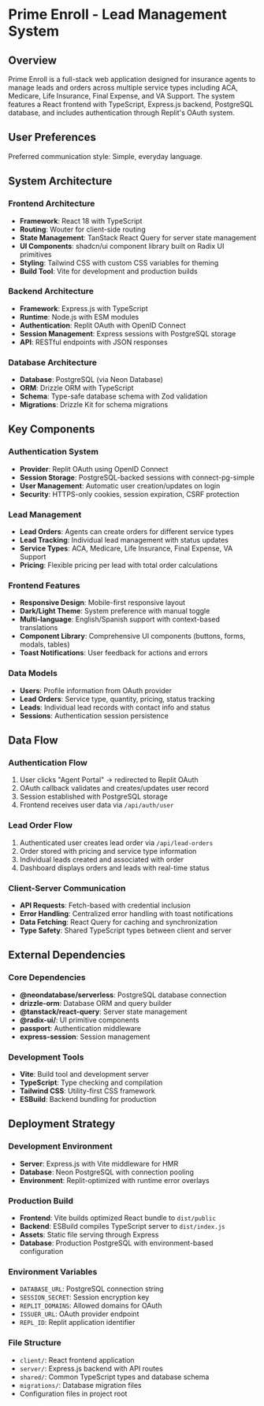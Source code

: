 # Prime Enroll - Lead Management System

## Overview

Prime Enroll is a full-stack web application designed for insurance agents to manage leads and orders across multiple service types including ACA, Medicare, Life Insurance, Final Expense, and VA Support. The system features a React frontend with TypeScript, Express.js backend, PostgreSQL database, and includes authentication through Replit's OAuth system.

## User Preferences

Preferred communication style: Simple, everyday language.

## System Architecture

### Frontend Architecture
- **Framework**: React 18 with TypeScript
- **Routing**: Wouter for client-side routing
- **State Management**: TanStack React Query for server state management
- **UI Components**: shadcn/ui component library built on Radix UI primitives
- **Styling**: Tailwind CSS with custom CSS variables for theming
- **Build Tool**: Vite for development and production builds

### Backend Architecture
- **Framework**: Express.js with TypeScript
- **Runtime**: Node.js with ESM modules
- **Authentication**: Replit OAuth with OpenID Connect
- **Session Management**: Express sessions with PostgreSQL storage
- **API**: RESTful endpoints with JSON responses

### Database Architecture
- **Database**: PostgreSQL (via Neon Database)
- **ORM**: Drizzle ORM with TypeScript
- **Schema**: Type-safe database schema with Zod validation
- **Migrations**: Drizzle Kit for schema migrations

## Key Components

### Authentication System
- **Provider**: Replit OAuth using OpenID Connect
- **Session Storage**: PostgreSQL-backed sessions with connect-pg-simple
- **User Management**: Automatic user creation/updates on login
- **Security**: HTTPS-only cookies, session expiration, CSRF protection

### Lead Management
- **Lead Orders**: Agents can create orders for different service types
- **Lead Tracking**: Individual lead management with status updates
- **Service Types**: ACA, Medicare, Life Insurance, Final Expense, VA Support
- **Pricing**: Flexible pricing per lead with total order calculations

### Frontend Features
- **Responsive Design**: Mobile-first responsive layout
- **Dark/Light Theme**: System preference with manual toggle
- **Multi-language**: English/Spanish support with context-based translations
- **Component Library**: Comprehensive UI components (buttons, forms, modals, tables)
- **Toast Notifications**: User feedback for actions and errors

### Data Models
- **Users**: Profile information from OAuth provider
- **Lead Orders**: Service type, quantity, pricing, status tracking
- **Leads**: Individual lead records with contact info and status
- **Sessions**: Authentication session persistence

## Data Flow

### Authentication Flow
1. User clicks "Agent Portal" → redirected to Replit OAuth
2. OAuth callback validates and creates/updates user record
3. Session established with PostgreSQL storage
4. Frontend receives user data via `/api/auth/user`

### Lead Order Flow
1. Authenticated user creates lead order via `/api/lead-orders`
2. Order stored with pricing and service type information
3. Individual leads created and associated with order
4. Dashboard displays orders and leads with real-time status

### Client-Server Communication
- **API Requests**: Fetch-based with credential inclusion
- **Error Handling**: Centralized error handling with toast notifications
- **Data Fetching**: React Query for caching and synchronization
- **Type Safety**: Shared TypeScript types between client and server

## External Dependencies

### Core Dependencies
- **@neondatabase/serverless**: PostgreSQL database connection
- **drizzle-orm**: Database ORM and query builder
- **@tanstack/react-query**: Server state management
- **@radix-ui/**: UI primitive components
- **passport**: Authentication middleware
- **express-session**: Session management

### Development Tools
- **Vite**: Build tool and development server
- **TypeScript**: Type checking and compilation
- **Tailwind CSS**: Utility-first CSS framework
- **ESBuild**: Backend bundling for production

## Deployment Strategy

### Development Environment
- **Server**: Express.js with Vite middleware for HMR
- **Database**: Neon PostgreSQL with connection pooling
- **Environment**: Replit-optimized with runtime error overlays

### Production Build
- **Frontend**: Vite builds optimized React bundle to `dist/public`
- **Backend**: ESBuild compiles TypeScript server to `dist/index.js`
- **Assets**: Static file serving through Express
- **Database**: Production PostgreSQL with environment-based configuration

### Environment Variables
- `DATABASE_URL`: PostgreSQL connection string
- `SESSION_SECRET`: Session encryption key
- `REPLIT_DOMAINS`: Allowed domains for OAuth
- `ISSUER_URL`: OAuth provider endpoint
- `REPL_ID`: Replit application identifier

### File Structure
- `client/`: React frontend application
- `server/`: Express.js backend with API routes
- `shared/`: Common TypeScript types and database schema
- `migrations/`: Database migration files
- Configuration files in project root